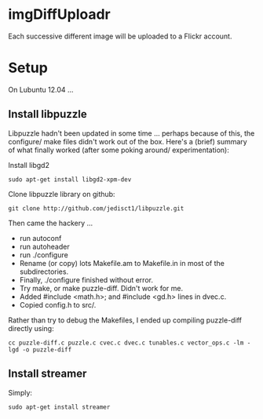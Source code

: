 imgDiffUploadr
==============

Each successive different image will be uploaded to a Flickr account.

Setup
=====

On Lubuntu 12.04 ...

Install libpuzzle
-----------------

Libpuzzle hadn't been updated in some time ... perhaps because of this, the configure/ make files didn't work out of the box.  Here's a (brief) summary of what finally worked (after some poking around/ experimentation):

Install libgd2

    sudo apt-get install libgd2-xpm-dev

Clone libpuzzle library on github: 

    git clone http://github.com/jedisct1/libpuzzle.git

Then came the hackery ... 
 * run autoconf
 * run autoheader
 * run ./configure
 * Rename (or copy) lots Makefile.am to Makefile.in in most of the subdirectories.
 * Finally, ./configure finished without error.
 * Try make, or make puzzle-diff.  Didn't work for me.
 * Added #include <math.h>; and #include <gd.h> lines in dvec.c.
 * Copied config.h to src/.
 
Rather than try to debug the Makefiles, I ended up compiling puzzle-diff directly using: 
    
    cc puzzle-diff.c puzzle.c cvec.c dvec.c tunables.c vector_ops.c -lm -lgd -o puzzle-diff

Install streamer
----------------

Simply: 

    sudo apt-get install streamer


